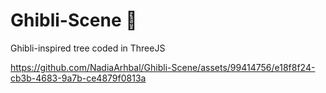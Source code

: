 # Ghibli-Scene :deciduous_tree:

Ghibli-inspired tree coded in ThreeJS

https://github.com/NadiaArhbal/Ghibli-Scene/assets/99414756/e18f8f24-cb3b-4683-9a7b-ce4879f0813a

